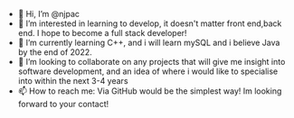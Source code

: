 - 👋 Hi, I’m @njpac
- 👀 I’m interested in learning to develop, it doesn't matter front end,back end. I hope to become a full stack developer!
- 🌱 I’m currently learning C++, and i will learn mySQL and i believe Java by the end of 2022.
- 💞️ I’m looking to collaborate on any projects that will give me insight into software development, and an idea of where i would like to specialise into within the next 3-4 years
- 📫 How to reach me: Via GitHub would be the simplest way! Im looking forward to your contact!

<!---
njpac/njpac is a ✨ special ✨ repository because its `README.md` (this file) appears on your GitHub profile.
You can click the Preview link to take a look at your changes.
--->
